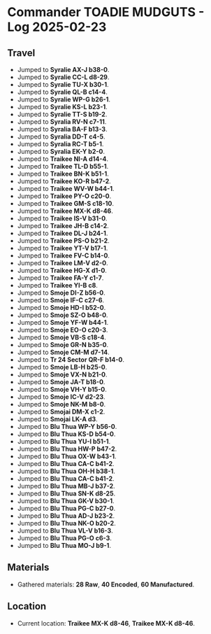 # Commander TOADIE MUDGUTS - Log 2025-02-23

## Travel
- Jumped to **Syralie AX-J b38-0**.
- Jumped to **Syralie CC-L d8-29**.
- Jumped to **Syralie TU-X b30-1**.
- Jumped to **Syralie QL-B c14-4**.
- Jumped to **Syralie WP-G b26-1**.
- Jumped to **Syralie KS-L b23-1**.
- Jumped to **Syralie TT-S b19-2**.
- Jumped to **Syralia RV-N c7-11**.
- Jumped to **Syralia BA-F b13-3**.
- Jumped to **Syralia DD-T c4-5**.
- Jumped to **Syralia RC-T b5-1**.
- Jumped to **Syralia EK-Y b2-0**.
- Jumped to **Traikee NI-A d14-4**.
- Jumped to **Traikee TL-D b55-1**.
- Jumped to **Traikee BN-K b51-1**.
- Jumped to **Traikee KO-R b47-2**.
- Jumped to **Traikee WV-W b44-1**.
- Jumped to **Traikee PY-O c20-0**.
- Jumped to **Traikee GM-S c18-10**.
- Jumped to **Traikee MX-K d8-46**.
- Jumped to **Traikee IS-V b31-0**.
- Jumped to **Traikee JH-B c14-2**.
- Jumped to **Traikee DL-J b24-1**.
- Jumped to **Traikee PS-O b21-2**.
- Jumped to **Traikee YT-V b17-1**.
- Jumped to **Traikee FV-C b14-0**.
- Jumped to **Traikee LM-V d2-0**.
- Jumped to **Traikee HG-X d1-0**.
- Jumped to **Traikee FA-Y c1-7**.
- Jumped to **Traikee YI-B c8**.
- Jumped to **Smoje DI-Z b56-0**.
- Jumped to **Smoje IF-C c27-6**.
- Jumped to **Smoje HD-I b52-0**.
- Jumped to **Smoje SZ-O b48-0**.
- Jumped to **Smoje YF-W b44-1**.
- Jumped to **Smoje EO-O c20-3**.
- Jumped to **Smoje VB-S c18-4**.
- Jumped to **Smoje GR-N b35-0**.
- Jumped to **Smoje CM-M d7-14**.
- Jumped to **Tr 24 Sector QR-F b14-0**.
- Jumped to **Smoje LB-H b25-0**.
- Jumped to **Smoje VX-N b21-0**.
- Jumped to **Smoje JA-T b18-0**.
- Jumped to **Smoje VH-Y b15-0**.
- Jumped to **Smoje IC-V d2-23**.
- Jumped to **Smoje NK-M b8-0**.
- Jumped to **Smojai DM-X c1-2**.
- Jumped to **Smojai LK-A d3**.
- Jumped to **Blu Thua WP-Y b56-0**.
- Jumped to **Blu Thua KS-D b54-0**.
- Jumped to **Blu Thua YU-I b51-1**.
- Jumped to **Blu Thua HW-P b47-2**.
- Jumped to **Blu Thua OX-W b43-1**.
- Jumped to **Blu Thua CA-C b41-2**.
- Jumped to **Blu Thua OH-H b38-1**.
- Jumped to **Blu Thua CA-C b41-2**.
- Jumped to **Blu Thua MB-J b37-2**.
- Jumped to **Blu Thua SN-K d8-25**.
- Jumped to **Blu Thua GK-V b30-1**.
- Jumped to **Blu Thua PG-C b27-0**.
- Jumped to **Blu Thua AD-J b23-2**.
- Jumped to **Blu Thua NK-O b20-2**.
- Jumped to **Blu Thua VL-V b16-3**.
- Jumped to **Blu Thua PG-O c6-3**.
- Jumped to **Blu Thua MO-J b9-1**.

## Materials
- Gathered materials: **28 Raw**, **40 Encoded**, **60 Manufactured**.

## Location
- Current location: **Traikee MX-K d8-46**, **Traikee MX-K d8-46**.


